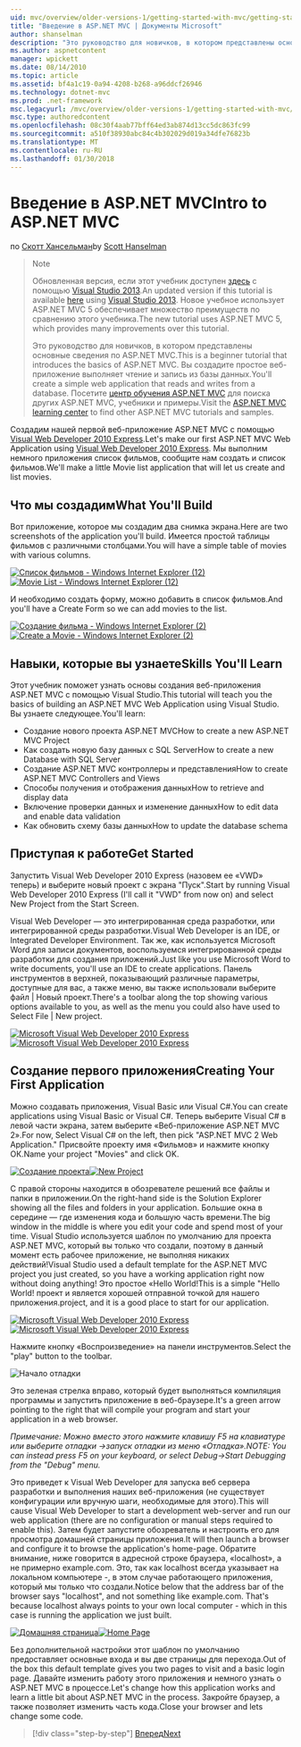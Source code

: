 ```yaml
---
uid: mvc/overview/older-versions-1/getting-started-with-mvc/getting-started-with-mvc-part1
title: "Введение в ASP.NET MVC | Документы Microsoft"
author: shanselman
description: "Это руководство для новичков, в котором представлены основные сведения по ASP.NET MVC. Создание простого веб-приложения, чтение и запись из базы данных."
ms.author: aspnetcontent
manager: wpickett
ms.date: 08/14/2010
ms.topic: article
ms.assetid: bf4a1c19-0a94-4208-b268-a96ddcf26946
ms.technology: dotnet-mvc
ms.prod: .net-framework
msc.legacyurl: /mvc/overview/older-versions-1/getting-started-with-mvc/getting-started-with-mvc-part1
msc.type: authoredcontent
ms.openlocfilehash: 08c30f4aab77bff64ed3ab874d13cc5dc863fc99
ms.sourcegitcommit: a510f38930abc84c4b302029d019a34dfe76823b
ms.translationtype: MT
ms.contentlocale: ru-RU
ms.lasthandoff: 01/30/2018
---
```

<a name="intro-to-aspnet-mvc"></a><span data-ttu-id="318fd-104">Введение в ASP.NET MVC</span><span class="sxs-lookup"><span data-stu-id="318fd-104">Intro to ASP.NET MVC</span></span>
====================
<span data-ttu-id="318fd-105">по [Скотт Хансельман](https://github.com/shanselman)</span><span class="sxs-lookup"><span data-stu-id="318fd-105">by [Scott Hanselman](https://github.com/shanselman)</span></span>

> > [!NOTE]
> > <span data-ttu-id="318fd-106">Обновленная версия, если этот учебник доступен [здесь](../../getting-started/introduction/getting-started.md) с помощью [Visual Studio 2013](https://www.microsoft.com/visualstudio/eng/2013-downloads).</span><span class="sxs-lookup"><span data-stu-id="318fd-106">An updated version if this tutorial is available [here](../../getting-started/introduction/getting-started.md) using [Visual Studio 2013](https://www.microsoft.com/visualstudio/eng/2013-downloads).</span></span> <span data-ttu-id="318fd-107">Новое учебное использует ASP.NET MVC 5 обеспечивает множество преимуществ по сравнению этого учебника.</span><span class="sxs-lookup"><span data-stu-id="318fd-107">The new tutorial uses ASP.NET MVC 5, which provides many improvements over this tutorial.</span></span>
> 
> 
> <span data-ttu-id="318fd-108">Это руководство для новичков, в котором представлены основные сведения по ASP.NET MVC.</span><span class="sxs-lookup"><span data-stu-id="318fd-108">This is a beginner tutorial that introduces the basics of ASP.NET MVC.</span></span> <span data-ttu-id="318fd-109">Вы создадите простое веб-приложение выполняет чтение и запись из базы данных.</span><span class="sxs-lookup"><span data-stu-id="318fd-109">You'll create a simple web application that reads and writes from a database.</span></span> <span data-ttu-id="318fd-110">Посетите [центр обучения ASP.NET MVC](../../../index.md) для поиска других ASP.NET MVC, учебники и примеры.</span><span class="sxs-lookup"><span data-stu-id="318fd-110">Visit the [ASP.NET MVC learning center](../../../index.md) to find other ASP.NET MVC tutorials and samples.</span></span>


<span data-ttu-id="318fd-111">Создадим нашей первой веб-приложение ASP.NET MVC с помощью [Visual Web Developer 2010 Express](https://www.microsoft.com/express/Web/).</span><span class="sxs-lookup"><span data-stu-id="318fd-111">Let's make our first ASP.NET MVC Web Application using [Visual Web Developer 2010 Express](https://www.microsoft.com/express/Web/).</span></span> <span data-ttu-id="318fd-112">Мы выполним немного приложения список фильмов, сообщите нам создать и список фильмов.</span><span class="sxs-lookup"><span data-stu-id="318fd-112">We'll make a little Movie list application that will let us create and list movies.</span></span>

## <a name="what-youll-build"></a><span data-ttu-id="318fd-113">Что мы создадим</span><span class="sxs-lookup"><span data-stu-id="318fd-113">What You'll Build</span></span>

<span data-ttu-id="318fd-114">Вот приложение, которое мы создадим два снимка экрана.</span><span class="sxs-lookup"><span data-stu-id="318fd-114">Here are two screenshots of the application you'll build.</span></span> <span data-ttu-id="318fd-115">Имеется простой таблицы фильмов с различными столбцами.</span><span class="sxs-lookup"><span data-stu-id="318fd-115">You will have a simple table of movies with various columns.</span></span>

<span data-ttu-id="318fd-116">[![Список фильмов - Windows Internet Explorer (12)](getting-started-with-mvc-part1/_static/image2.png)](getting-started-with-mvc-part1/_static/image1.png)</span><span class="sxs-lookup"><span data-stu-id="318fd-116">[![Movie List - Windows Internet Explorer (12)](getting-started-with-mvc-part1/_static/image2.png)](getting-started-with-mvc-part1/_static/image1.png)</span></span>

<span data-ttu-id="318fd-117">И необходимо создать форму, можно добавить в список фильмов.</span><span class="sxs-lookup"><span data-stu-id="318fd-117">And you'll have a Create Form so we can add movies to the list.</span></span>

<span data-ttu-id="318fd-118">[![Создание фильма - Windows Internet Explorer (2)](getting-started-with-mvc-part1/_static/image4.png)](getting-started-with-mvc-part1/_static/image3.png)</span><span class="sxs-lookup"><span data-stu-id="318fd-118">[![Create a Movie - Windows Internet Explorer (2)](getting-started-with-mvc-part1/_static/image4.png)](getting-started-with-mvc-part1/_static/image3.png)</span></span>

## <a name="skills-youll-learn"></a><span data-ttu-id="318fd-119">Навыки, которые вы узнаете</span><span class="sxs-lookup"><span data-stu-id="318fd-119">Skills You'll Learn</span></span>

<span data-ttu-id="318fd-120">Этот учебник поможет узнать основы создания веб-приложения ASP.NET MVC с помощью Visual Studio.</span><span class="sxs-lookup"><span data-stu-id="318fd-120">This tutorial will teach you the basics of building an ASP.NET MVC Web Application using Visual Studio.</span></span> <span data-ttu-id="318fd-121">Вы узнаете следующее.</span><span class="sxs-lookup"><span data-stu-id="318fd-121">You'll learn:</span></span>

- <span data-ttu-id="318fd-122">Создание нового проекта ASP.NET MVC</span><span class="sxs-lookup"><span data-stu-id="318fd-122">How to create a new ASP.NET MVC Project</span></span>
- <span data-ttu-id="318fd-123">Как создать новую базу данных с SQL Server</span><span class="sxs-lookup"><span data-stu-id="318fd-123">How to create a new Database with SQL Server</span></span>
- <span data-ttu-id="318fd-124">Создание ASP.NET MVC контроллеры и представления</span><span class="sxs-lookup"><span data-stu-id="318fd-124">How to create ASP.NET MVC Controllers and Views</span></span>
- <span data-ttu-id="318fd-125">Способы получения и отображения данных</span><span class="sxs-lookup"><span data-stu-id="318fd-125">How to retrieve and display data</span></span>
- <span data-ttu-id="318fd-126">Включение проверки данных и изменение данных</span><span class="sxs-lookup"><span data-stu-id="318fd-126">How to edit data and enable data validation</span></span>
- <span data-ttu-id="318fd-127">Как обновить схему базы данных</span><span class="sxs-lookup"><span data-stu-id="318fd-127">How to update the database schema</span></span>

## <a name="get-started"></a><span data-ttu-id="318fd-128">Приступая к работе</span><span class="sxs-lookup"><span data-stu-id="318fd-128">Get Started</span></span>

<span data-ttu-id="318fd-129">Запустить Visual Web Developer 2010 Express (назовем ее «VWD» теперь) и выберите новый проект с экрана "Пуск".</span><span class="sxs-lookup"><span data-stu-id="318fd-129">Start by running Visual Web Developer 2010 Express (I'll call it "VWD" from now on) and select New Project from the Start Screen.</span></span>

<span data-ttu-id="318fd-130">Visual Web Developer — это интегрированная среда разработки, или интегрированной среды разработки.</span><span class="sxs-lookup"><span data-stu-id="318fd-130">Visual Web Developer is an IDE, or Integrated Developer Environment.</span></span> <span data-ttu-id="318fd-131">Так же, как используется Microsoft Word для записи документов, воспользуемся интегрированной среды разработки для создания приложений.</span><span class="sxs-lookup"><span data-stu-id="318fd-131">Just like you use Microsoft Word to write documents, you'll use an IDE to create applications.</span></span> <span data-ttu-id="318fd-132">Панель инструментов в верхней, показывающий различные параметры, доступные для вас, а также меню, вы также использовали выберите файл | Новый проект.</span><span class="sxs-lookup"><span data-stu-id="318fd-132">There's a toolbar along the top showing various options available to you, as well as the menu you could also have used to Select File | New project.</span></span>

<span data-ttu-id="318fd-133">[![Microsoft Visual Web Developer 2010 Express](getting-started-with-mvc-part1/_static/image6.png)](getting-started-with-mvc-part1/_static/image5.png)</span><span class="sxs-lookup"><span data-stu-id="318fd-133">[![Microsoft Visual Web Developer 2010 Express](getting-started-with-mvc-part1/_static/image6.png)](getting-started-with-mvc-part1/_static/image5.png)</span></span>

## <a name="creating-your-first-application"></a><span data-ttu-id="318fd-134">Создание первого приложения</span><span class="sxs-lookup"><span data-stu-id="318fd-134">Creating Your First Application</span></span>

<span data-ttu-id="318fd-135">Можно создавать приложения, Visual Basic или Visual C#.</span><span class="sxs-lookup"><span data-stu-id="318fd-135">You can create applications using Visual Basic or Visual C#.</span></span> <span data-ttu-id="318fd-136">Теперь выберите Visual C# в левой части экрана, затем выберите «Веб-приложение ASP.NET MVC 2».</span><span class="sxs-lookup"><span data-stu-id="318fd-136">For now, Select Visual C# on the left, then pick "ASP.NET MVC 2 Web Application."</span></span> <span data-ttu-id="318fd-137">Присвойте проекту имя «Фильмов» и нажмите кнопку ОК.</span><span class="sxs-lookup"><span data-stu-id="318fd-137">Name your project "Movies" and click OK.</span></span>

<span data-ttu-id="318fd-138">[![Создание проекта](getting-started-with-mvc-part1/_static/image8.png)](getting-started-with-mvc-part1/_static/image7.png)</span><span class="sxs-lookup"><span data-stu-id="318fd-138">[![New Project](getting-started-with-mvc-part1/_static/image8.png)](getting-started-with-mvc-part1/_static/image7.png)</span></span>

<span data-ttu-id="318fd-139">С правой стороны находится в обозревателе решений все файлы и папки в приложении.</span><span class="sxs-lookup"><span data-stu-id="318fd-139">On the right-hand side is the Solution Explorer showing all the files and folders in your application.</span></span> <span data-ttu-id="318fd-140">Большие окна в середине — где изменения кода и большую часть времени.</span><span class="sxs-lookup"><span data-stu-id="318fd-140">The big window in the middle is where you edit your code and spend most of your time.</span></span> <span data-ttu-id="318fd-141">Visual Studio используется шаблон по умолчанию для проекта ASP.NET MVC, который вы только что создали, поэтому в данный момент есть рабочее приложение, не выполняя никаких действий!</span><span class="sxs-lookup"><span data-stu-id="318fd-141">Visual Studio used a default template for the ASP.NET MVC project you just created, so you have a working application right now without doing anything!</span></span> <span data-ttu-id="318fd-142">Это простое «Hello World!</span><span class="sxs-lookup"><span data-stu-id="318fd-142">This is a simple "Hello World!</span></span> <span data-ttu-id="318fd-143">проект и является хорошей отправной точкой для нашего приложения.</span><span class="sxs-lookup"><span data-stu-id="318fd-143">project, and it is a good place to start for our application.</span></span>

<span data-ttu-id="318fd-144">[![Microsoft Visual Web Developer 2010 Express](getting-started-with-mvc-part1/_static/image10.png)](getting-started-with-mvc-part1/_static/image9.png)</span><span class="sxs-lookup"><span data-stu-id="318fd-144">[![Microsoft Visual Web Developer 2010 Express](getting-started-with-mvc-part1/_static/image10.png)](getting-started-with-mvc-part1/_static/image9.png)</span></span>

<span data-ttu-id="318fd-145">Нажмите кнопку «Воспроизведение» на панели инструментов.</span><span class="sxs-lookup"><span data-stu-id="318fd-145">Select the "play" button to the toolbar.</span></span>

![Начало отладки](getting-started-with-mvc-part1/_static/image11.png)

<span data-ttu-id="318fd-147">Это зеленая стрелка вправо, который будет выполняться компиляция программы и запустить приложение в веб-браузере.</span><span class="sxs-lookup"><span data-stu-id="318fd-147">It's a green arrow pointing to the right that will compile your program and start your application in a web browser.</span></span>

<span data-ttu-id="318fd-148">*Примечание: Можно вместо этого нажмите клавишу F5 на клавиатуре или выберите отладки -&gt;запуск отладки из меню «Отладка».*</span><span class="sxs-lookup"><span data-stu-id="318fd-148">*NOTE: You can instead press F5 on your keyboard, or select Debug-&gt;Start Debugging from the "Debug" menu.*</span></span>

<span data-ttu-id="318fd-149">Это приведет к Visual Web Developer для запуска веб сервера разработки и выполнения наших веб-приложения (не существует конфигурации или вручную шаги, необходимые для этого).</span><span class="sxs-lookup"><span data-stu-id="318fd-149">This will cause Visual Web Developer to start a development web-server and run our web application (there are no configuration or manual steps required to enable this).</span></span> <span data-ttu-id="318fd-150">Затем будет запустите обозреватель и настроить его для просмотра домашней страницы приложения.</span><span class="sxs-lookup"><span data-stu-id="318fd-150">It will then launch a browser and configure it to browse the application's home-page.</span></span> <span data-ttu-id="318fd-151">Обратите внимание, ниже говорится в адресной строке браузера, «localhost», а не примерно example.com. Это, так как localhost всегда указывает на локальном компьютере -, в этом случае работающего приложения, который мы только что создали.</span><span class="sxs-lookup"><span data-stu-id="318fd-151">Notice below that the address bar of the browser says "localhost", and not something like example.com. That's because localhost always points to your own local computer - which in this case is running the application we just built.</span></span>

<span data-ttu-id="318fd-152">[![Домашняя страница](getting-started-with-mvc-part1/_static/image13.png)](getting-started-with-mvc-part1/_static/image12.png)</span><span class="sxs-lookup"><span data-stu-id="318fd-152">[![Home Page](getting-started-with-mvc-part1/_static/image13.png)](getting-started-with-mvc-part1/_static/image12.png)</span></span>

<span data-ttu-id="318fd-153">Без дополнительной настройки этот шаблон по умолчанию предоставляет основные входа и вы две страницы для перехода.</span><span class="sxs-lookup"><span data-stu-id="318fd-153">Out of the box this default template gives you two pages to visit and a basic login page.</span></span> <span data-ttu-id="318fd-154">Давайте изменить работу этого приложения и немного узнать о ASP.NET MVC в процессе.</span><span class="sxs-lookup"><span data-stu-id="318fd-154">Let's change how this application works and learn a little bit about ASP.NET MVC in the process.</span></span> <span data-ttu-id="318fd-155">Закройте браузер, а также позволяет изменить часть кода.</span><span class="sxs-lookup"><span data-stu-id="318fd-155">Close your browser and lets change some code.</span></span>

>[!div class="step-by-step"]
[<span data-ttu-id="318fd-156">Вперед</span><span class="sxs-lookup"><span data-stu-id="318fd-156">Next</span></span>](getting-started-with-mvc-part2.md)
